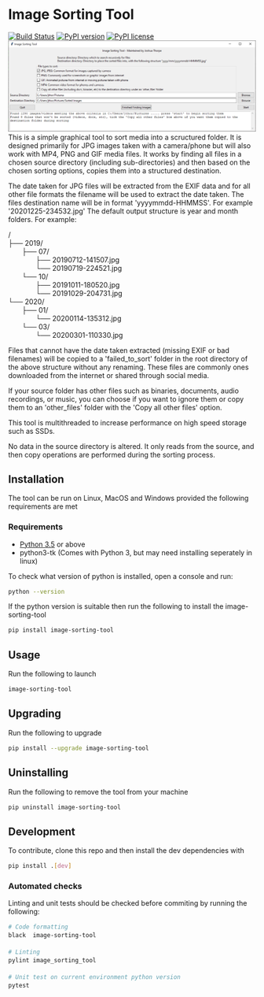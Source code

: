 # Image Sorting Tool
[![Build Status](https://jenkins.thorpe.work/buildStatus/icon?job=image-sorting-tool%2Fmaster&subject=build%20status)](https://jenkins.thorpe.work/blue/organizations/jenkins/image-sorting-tool/activity)
[![PyPI version](https://img.shields.io/pypi/v/image-sorting-tool.svg)](https://pypi.org/project/image-sorting-tool/)
[![PyPI license](https://img.shields.io/pypi/l/image-sorting-tool.svg)](https://pypi.org/project/image-sorting-tool/)  
![Screenshot](https://github.com/ThorpeJosh/ImageSortingTool/blob/master/assets/ImageSortingTool.PNG?raw=true)
This is a simple graphical tool to sort media into a scructured folder. It is designed primarily for JPG images taken with a camera/phone but will also work with MP4, PNG and GIF media files. It works by finding all files in a chosen source directory (including sub-directories) and then based on the chosen sorting options, copies them into a structured destination.

The date taken for JPG files will be extracted from the EXIF data and for all other file formats the filename will be used to extract the date taken. The files destination name will be in format 'yyyymmdd-HHMMSS'. For example '20201225-234532.jpg'
The default output structure is year and month folders. For example:

/<br>
├── 2019/<br>
&ensp;&ensp;&ensp;&ensp;├── 07/<br>
&ensp;&ensp;&ensp;&ensp;&ensp;&ensp;&ensp;&ensp;├── 20190712-141507.jpg<br>
&ensp;&ensp;&ensp;&ensp;&ensp;&ensp;&ensp;&ensp;└── 20190719-224521.jpg<br>
&ensp;&ensp;&ensp;&ensp;└── 10/<br>
&ensp;&ensp;&ensp;&ensp;&ensp;&ensp;&ensp;&ensp;├── 20191011-180520.jpg<br>
&ensp;&ensp;&ensp;&ensp;&ensp;&ensp;&ensp;&ensp;└── 20191029-204731.jpg<br>
└── 2020/<br>
&ensp;&ensp;&ensp;&ensp;├── 01/<br>
&ensp;&ensp;&ensp;&ensp;&ensp;&ensp;&ensp;&ensp;└── 20200114-135312.jpg<br>
&ensp;&ensp;&ensp;&ensp;└── 03/<br>
&ensp;&ensp;&ensp;&ensp;&ensp;&ensp;&ensp;&ensp;└── 20200301-110330.jpg<br>

Files that cannot have the date taken extracted (missing EXIF or bad filenames) will be copied to a 'failed_to_sort' folder in the root directory of the above structure without any renaming. These files are commonly ones downloaded from the internet or shared through social media.

If your source folder has other files such as binaries, documents, audio recordings, or music, you can choose if you want to ignore them or copy them to an 'other_files' folder with the 'Copy all other files' option.

This tool is multithreaded to increase performance on high speed storage such as SSDs.

No data in the source directory is altered. It only reads from the source, and then copy operations are performed during the sorting process.

## Installation
The tool can be run on Linux, MacOS and Windows provided the following requirements are met
### Requirements
* [Python 3.5](https://www.python.org/downloads/) or above
* python3-tk (Comes with Python 3, but may need installing seperately in linux)

To check what version of python is installed, open a console and run:
```bash
python --version
```
If the python version is suitable then run the following to install the image-sorting-tool
```bash
pip install image-sorting-tool
```

## Usage
Run the following to launch
```bash
image-sorting-tool
```
## Upgrading
Run the following to upgrade
```bash
pip install --upgrade image-sorting-tool
```

## Uninstalling
Run the following to remove the tool from your machine
```bash
pip uninstall image-sorting-tool
```

## Development
To contribute, clone this repo and then install the dev dependencies with
```bash
pip install .[dev]
```
### Automated checks
Linting and unit tests should be checked before commiting by running the following:
```bash
# Code formatting
black  image-sorting-tool

# Linting
pylint image_sorting_tool

# Unit test on current environment python version
pytest
```
